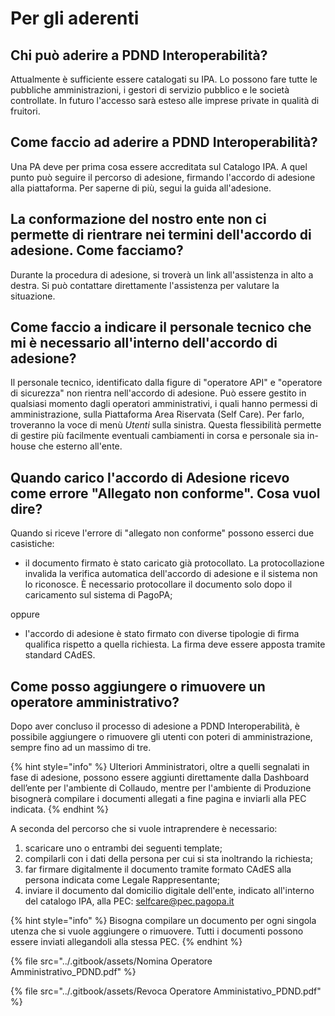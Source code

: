 # Per gli aderenti

## Chi può aderire a PDND Interoperabilità?

Attualmente è sufficiente essere catalogati su IPA. Lo possono fare tutte le pubbliche amministrazioni, i gestori di servizio pubblico e le società controllate. In futuro l'accesso sarà esteso alle imprese private in qualità di fruitori.

## Come faccio ad aderire a PDND Interoperabilità?

Una PA deve per prima cosa essere accreditata sul Catalogo IPA. A quel punto può seguire il percorso di adesione, firmando l'accordo di adesione alla piattaforma. Per saperne di più, segui la guida all'adesione.

## La conformazione del nostro ente non ci permette di rientrare nei termini dell'accordo di adesione. Come facciamo?

Durante la procedura di adesione, si troverà un link all'assistenza in alto a destra. Si può contattare direttamente l'assistenza per valutare la situazione.

## Come faccio a indicare il personale tecnico che mi è necessario all'interno dell'accordo di adesione?

Il personale tecnico, identificato dalla figure di "operatore API" e "operatore di sicurezza" non rientra nell'accordo di adesione. Può essere gestito in qualsiasi momento dagli operatori amministrativi, i quali hanno permessi di amministrazione, sulla Piattaforma Area Riservata (Self Care). Per farlo, troveranno la voce di menù _Utenti_ sulla sinistra. Questa flessibilità permette di gestire più facilmente eventuali cambiamenti in corsa e personale sia in-house che esterno all'ente.

## Quando carico l'accordo di Adesione ricevo come errore "Allegato non conforme". Cosa vuol dire?

Quando si riceve l'errore di "allegato non conforme" possono esserci due casistiche:

* il documento firmato è stato caricato già protocollato. La protocollazione invalida la verifica automatica dell'accordo di adesione e il sistema non lo riconosce. È necessario protocollare il documento solo dopo il caricamento sul sistema di PagoPA;

oppure

* l'accordo di adesione è stato firmato con diverse tipologie di firma qualifica rispetto a quella richiesta. La firma deve essere apposta tramite standard CAdES.

## Come posso aggiungere o rimuovere un operatore amministrativo?

Dopo aver concluso il processo di adesione a PDND Interoperabilità, è possibile aggiungere o rimuovere gli utenti con poteri di amministrazione, sempre fino ad un massimo di tre.

{% hint style="info" %}
Ulteriori Amministratori, oltre a quelli segnalati in fase di adesione, possono essere aggiunti direttamente dalla Dashboard dell’ente per l'ambiente di Collaudo, mentre per l'ambiente di Produzione bisognerà compilare i documenti allegati a fine pagina e inviarli alla PEC indicata.
{% endhint %}

A seconda del percorso che si vuole intraprendere è necessario:

1. scaricare uno o entrambi dei seguenti template;
2. compilarli con i dati della persona per cui si sta inoltrando la richiesta;
3. far firmare digitalmente il documento tramite formato CAdES alla persona indicata come Legale Rappresentante;
4. inviare il documento dal domicilio digitale dell'ente, indicato all'interno del catalogo IPA, alla PEC: selfcare@pec.pagopa.it

{% hint style="info" %}
Bisogna compilare un documento per ogni singola utenza che si vuole aggiungere o rimuovere. Tutti i documenti possono essere inviati allegandoli alla stessa PEC.
{% endhint %}

{% file src="../.gitbook/assets/Nomina Operatore Amministrativo_PDND.pdf" %}

{% file src="../.gitbook/assets/Revoca Operatore Amministativo_PDND.pdf" %}

